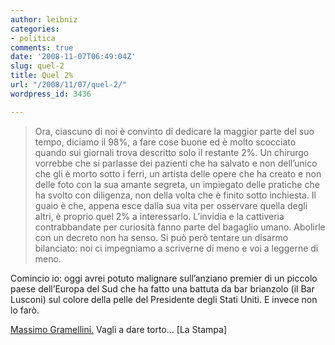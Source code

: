 ```yaml
---
author: leibniz
categories:
- politica
comments: true
date: '2008-11-07T06:49:04Z'
slug: quel-2
title: Quel 2%
url: "/2008/11/07/quel-2/"
wordpress_id: 3436

---
```

> Ora, ciascuno di noi è convinto di dedicare la maggior parte del suo tempo, diciamo il 98%, a fare cose buone ed è molto scocciato quando sui giornali trova descritto solo il restante 2%. Un chirurgo vorrebbe che si parlasse dei pazienti che ha salvato e non dell’unico che gli è morto sotto i ferri, un artista delle opere che ha creato e non delle foto con la sua amante segreta, un impiegato delle pratiche che ha svolto con diligenza, non della volta che è finito sotto inchiesta. Il guaio è che, appena esce dalla sua vita per osservare quella degli altri, è proprio quel 2% a interessarlo. L’invidia e la cattiveria contrabbandate per curiosità fanno parte del bagaglio umano. Abolirle con un decreto non ha senso. Si può però tentare un disarmo bilanciato: noi ci impegniamo a scriverne di meno e voi a leggerne di meno.

Comincio io: oggi avrei potuto malignare sull’anziano premier di un piccolo paese dell’Europa del Sud che ha fatto una battuta da bar brianzolo (il Bar Lusconi) sul colore della pelle del Presidente degli Stati Uniti. E invece non lo farò.


[Massimo Gramellini.](https://www.lastampa.it/_web/cmstp/tmplRubriche/editoriali/hrubrica.asp?ID_blog=41) Vagli a dare torto... [La Stampa]
